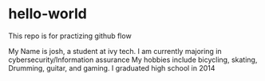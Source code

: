 # hello-world
This repo is for practizing github flow


My Name is josh, a student at ivy tech. I am currently majoring in cybersecurity/Information assurance
My hobbies include bicycling, skating, Drumming, guitar, and gaming. 
I graduated high school in 2014
